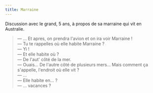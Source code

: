 ```yaml
---
title: Marraine
---
```


Discussion avec le grand, 5 ans, à propos de sa marraine qui vit en Australie.

<!-- more -->

> — … Et apres, on prendra l'avion et on ira voir Marraine !  
> — Tu te rappelles où elle habite Marraine ?  
> — Yi !  
> — Et elle habite où ?  
> — De l'aut' côté de la mer.  
> — Ouais… De l'autre côté de plusieurs mers… Mais comment ça s'appelle, l'endroit où elle vit ?  
> — …  
> — Elle habite en… ?  
> — … vacances ?
